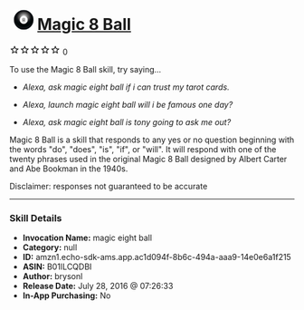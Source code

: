# &nbsp;<img src="skill_icon" alt="Magic 8 Ball icon" width="36"> [Magic 8 Ball](http://alexa.amazon.com/#skills/amzn1.echo-sdk-ams.app.ac1d094f-8b6c-494a-aaa9-14e0e6a1f215)
![0 stars](../../images/ic_star_border_black_18dp_1x.png)![0 stars](../../images/ic_star_border_black_18dp_1x.png)![0 stars](../../images/ic_star_border_black_18dp_1x.png)![0 stars](../../images/ic_star_border_black_18dp_1x.png)![0 stars](../../images/ic_star_border_black_18dp_1x.png) 0

To use the Magic 8 Ball skill, try saying...

* *Alexa, ask magic eight ball if i can trust my tarot cards.*

* *Alexa, launch magic eight ball will i be famous one day?*

* *Alexa, ask magic eight ball is tony going to ask me out?*

Magic 8 Ball is a skill that responds to any yes or no question beginning with the words "do", "does", "is", "if", or "will". It will respond with one of the twenty phrases used in the original Magic 8 Ball designed by 	Albert Carter and Abe Bookman in the 1940s. 

Disclaimer: responses not guaranteed to be accurate

***

### Skill Details

* **Invocation Name:** magic eight ball
* **Category:** null
* **ID:** amzn1.echo-sdk-ams.app.ac1d094f-8b6c-494a-aaa9-14e0e6a1f215
* **ASIN:** B01ILCQDBI
* **Author:** brysonl
* **Release Date:** July 28, 2016 @ 07:26:33
* **In-App Purchasing:** No
